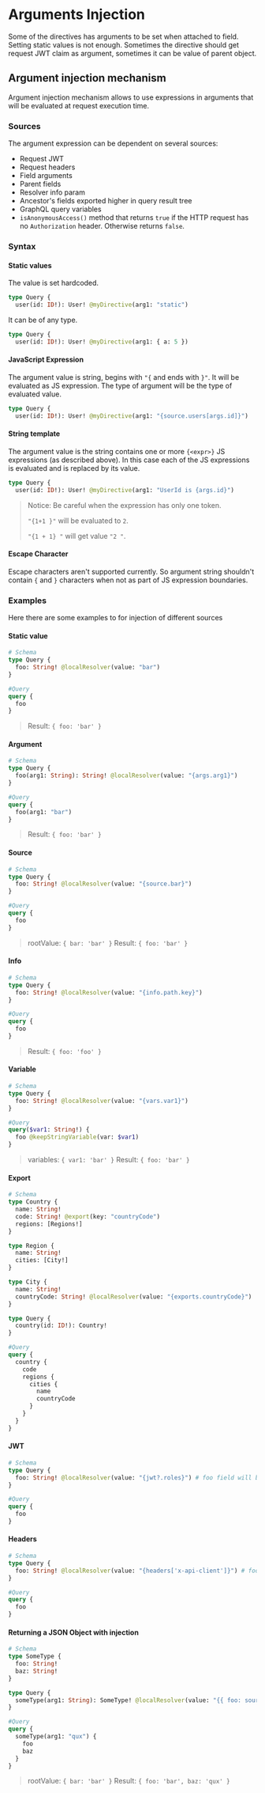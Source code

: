 # Arguments Injection

Some of the directives has arguments to be set when attached to field. Setting static values is not enough. Sometimes the directive should get request JWT claim as argument, sometimes it can be value of parent object.

## Argument injection mechanism

Argument injection mechanism allows to use expressions in arguments that will be evaluated at request execution time.

### Sources

The argument expression can be dependent on several sources:

- Request JWT
- Request headers
- Field arguments
- Parent fields
- Resolver info param
- Ancestor's fields exported higher in query result tree
- GraphQL query variables
- `isAnonymousAccess()` method that returns `true` if the HTTP request has no `Authorization` header. Otherwise returns `false`.

### Syntax

#### Static values

The value is set hardcoded.

```graphql
type Query {
  user(id: ID!): User! @myDirective(arg1: "static")
```

It can be of any type.

```graphql
type Query {
  user(id: ID!): User! @myDirective(arg1: { a: 5 })
```

#### JavaScript Expression

The argument value is string, begins with `"{` and ends with `}"`. It will be evaluated as JS expression. The type of argument will be the type of evaluated value.

```graphql
type Query {
  user(id: ID!): User! @myDirective(arg1: "{source.users[args.id]}")
```

#### String template

The argument value is the string contains one or more `{<expr>}` JS expressions (as described above). In this case each of the JS expressions is evaluated and is replaced by its value.

```graphql
type Query {
  user(id: ID!): User! @myDirective(arg1: "UserId is {args.id}")
```

> Notice: Be careful when the expression has only one token.
>
> `"{1+1 }"` will be evaluated to `2`.
>
> `"{1 + 1} "` will get value `"2 "`.

#### Escape Character

Escape characters aren't supported currently. So argument string shouldn't contain `{` and `}` characters when not as part of JS expression boundaries.

### Examples

Here there are some examples to for injection of different sources

#### Static value

```graphql
# Schema
type Query {
  foo: String! @localResolver(value: "bar")
}

#Query
query {
  foo
}
```

> Result: `{ foo: 'bar' }`

#### Argument

```graphql
# Schema
type Query {
  foo(arg1: String): String! @localResolver(value: "{args.arg1}")
}

#Query
query {
  foo(arg1: "bar")
}
```

> Result: `{ foo: 'bar' }`

#### Source

```graphql
# Schema
type Query {
  foo: String! @localResolver(value: "{source.bar}")
}

#Query
query {
  foo
}
```

> rootValue: `{ bar: 'bar' }`
> Result: `{ foo: 'bar' }`

#### Info

```graphql
# Schema
type Query {
  foo: String! @localResolver(value: "{info.path.key}")
}

#Query
query {
  foo
}
```

> Result: `{ foo: 'foo' }`

#### Variable

```graphql
# Schema
type Query {
  foo: String! @localResolver(value: "{vars.var1}")
}

#Query
query($var1: String!) {
  foo @keepStringVariable(var: $var1)
}
```

> variables: `{ var1: 'bar' }`
> Result: `{ foo: 'bar' }`

#### Export

```graphql
# Schema
type Country {
  name: String!
  code: String! @export(key: "countryCode")
  regions: [Regions!]
}

type Region {
  name: String!
  cities: [City!]
}

type City {
  name: String!
  countryCode: String! @localResolver(value: "{exports.countryCode}")
}

type Query {
  country(id: ID!): Country!
}

#Query
query {
  country {
    code
    regions {
      cities {
        name
        countryCode
      }
    }
  }
}
```

#### JWT

```graphql
# Schema
type Query {
  foo: String! @localResolver(value: "{jwt?.roles}") # foo field will be resolved to roles claim of the request JWT.
}

#Query
query {
  foo
}
```

#### Headers

```graphql
# Schema
type Query {
  foo: String! @localResolver(value: "{headers['x-api-client']}") # foo field will be resolved to the request x-api-client header.
}

#Query
query {
  foo
}
```

#### Returning a JSON Object with injection

```graphql
# Schema
type SomeType {
  foo: String!
  baz: String!
}

type Query {
  someType(arg1: String): SomeType! @localResolver(value: "{{ foo: source.bar, baz: args.arg1 }}")
}

#Query
query {
  someType(arg1: "qux") {
    foo
    baz
  }
}
```

> rootValue: `{ bar: 'bar' }`
> Result: `{ foo: 'bar', baz: 'qux' }`
